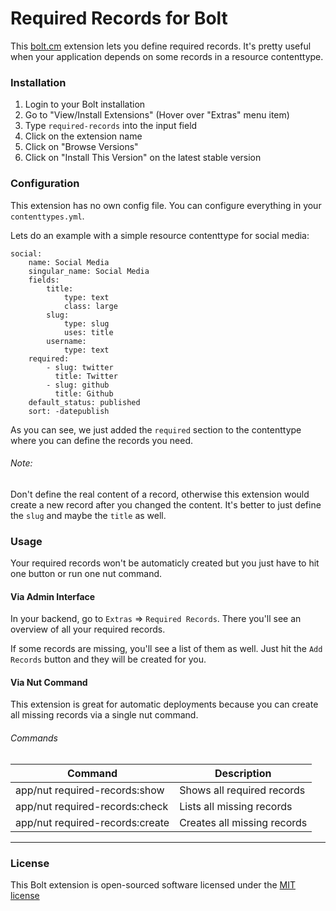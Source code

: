 Required Records for Bolt
======================

This [bolt.cm](https://bolt.cm/) extension lets you define required records. 
It's pretty useful when your application depends on some records in a resource contenttype.

### Installation
1. Login to your Bolt installation
2. Go to "View/Install Extensions" (Hover over "Extras" menu item)
3. Type `required-records` into the input field
4. Click on the extension name
5. Click on "Browse Versions"
6. Click on "Install This Version" on the latest stable version

### Configuration
This extension has no own config file. You can configure everything in your `contenttypes.yml`.

Lets do an example with a simple resource contenttype for social media:

```
social:
    name: Social Media
    singular_name: Social Media
    fields:
        title:
            type: text
            class: large
        slug:
            type: slug
            uses: title
        username:
            type: text
    required:
        - slug: twitter
          title: Twitter
        - slug: github
          title: Github
    default_status: published
    sort: -datepublish
```

As you can see, we just added the `required` section to the contenttype where you can define the records you need.

###### Note:
Don't define the real content of a record, otherwise this extension would create a new record after you changed the content.
It's better to just define the `slug` and maybe the `title` as well.

### Usage
Your required records won't be automaticly created but you just have to hit one button or run one nut command.

#### Via Admin Interface
In your backend, go to `Extras` => `Required Records`.
There you'll see an overview of all your required records.

If some records are missing, you'll see a list of them as well. Just hit the `Add Records` button and they will be created for you.

#### Via Nut Command
This extension is great for automatic deployments because you can create all missing records via a single nut command.

###### Commands

| Command                         | Description                 |
|---------------------------------|-----------------------------|
| app/nut required-records:show   | Shows all required records  |
| app/nut required-records:check  | Lists all missing records   |
| app/nut required-records:create | Creates all missing records |

---

### License

This Bolt extension is open-sourced software licensed under the [MIT license](http://opensource.org/licenses/MIT)